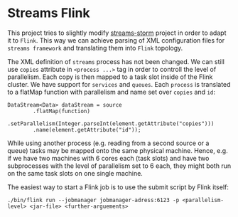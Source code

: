 # Streams Flink #

This project tries to slightly modify [streams-storm](https://bitbucket.org/cbockermann/streams-storm) project in order to adapt it to ``Flink``. This way we can achieve parsing of XML configuration files for ``streams framework`` and translating them into ``Flink`` topology.

The XML definition of ``streams`` process has not been changed.
We can still use ``copies`` attribute in ``<process ...>`` tag in order to controll the level of parallelism.
Each copy is then mapped to a task slot inside of the Flink cluster.
We have support for ``services`` and ``queues``. 
Each ``process`` is translated to a flatMap function with parallelism and name set over ``copies`` and ``id``:

```
DataStream<Data> dataStream = source
		.flatMap(function)
        .setParallelism(Integer.parseInt(element.getAttribute("copies")))
        .name(element.getAttribute("id"));
```

While using another process (e.g. reading from a second source or a queue) tasks may be mapped onto the same physical machine.
Hence, e.g. if we have two machines with 6 cores each (task slots) and have two subprocesses with the level of parallelism set to 6 each, they might both run on the same task slots on one single machine. 

The easiest way to start a Flink job is to use the submit script by Flink itself:

```
./bin/flink run --jobmanager jobmanager-adress:6123 -p <parallelism-level> <jar-file> <further-arguements>
```

